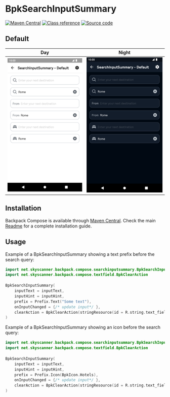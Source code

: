 # BpkSearchInputSummary

[![Maven Central](https://img.shields.io/maven-central/v/net.skyscanner.backpack/backpack-compose)](https://search.maven.org/artifact/net.skyscanner.backpack/backpack-compose)
[![Class reference](https://img.shields.io/badge/Class%20reference-Android-blue)](https://backpack.github.io/android/backpack-compose/net.skyscanner.backpack.compose.searchinputsummary)
[![Source code](https://img.shields.io/badge/Source%20code-GitHub-lightgrey)](https://github.com/Skyscanner/backpack-android/tree/main/backpack-compose/src/main/kotlin/net/skyscanner/backpack/compose/searchinputsummary)

## Default

| Day                                                                                                                                                                                                                                                                 | Night                                                                                                                                                                                                                                                                              |
|---------------------------------------------------------------------------------------------------------------------------------------------------------------------------------------------------------------------------------------------------------------------|------------------------------------------------------------------------------------------------------------------------------------------------------------------------------------------------------------------------------------------------------------------------------------|
| <img src="https://raw.githubusercontent.com/Skyscanner/backpack-android/main/docs/compose/SearchInputSummary/screenshots/default.png" alt="BpkSearchInputSummary component showing states including icon, text prefix with and without text entered" width="375" /> | <img src="https://raw.githubusercontent.com/Skyscanner/backpack-android/main/docs/compose/SearchInputSummary/screenshots/default_dm.png" alt="BpkSearchInputSummary component showing states including icon, text prefix with and without text entered - dark mode" width="375" /> |

## Installation

Backpack Compose is available
through [Maven Central](https://search.maven.org/artifact/net.skyscanner.backpack/backpack-compose). Check the
main [Readme](https://github.com/skyscanner/backpack-android#installation) for a complete installation guide.

## Usage

Example of a BpkSearchInputSummary showing a text prefix before the search query:

```Kotlin
import net.skyscanner.backpack.compose.searchinputsummary.BpkSearchInputSummary
import net.skyscanner.backpack.compose.textfield.BpkClearAction

BpkSearchInputSummary(
    inputText = inputText,
    inputHint = inputHint,
    prefix = Prefix.Text("Some text"),
    onInputChanged = {/* update input*/ },
    clearAction = BpkClearAction(stringResource(id = R.string.text_field_clear_action_description)) {/* clear input*/ },
)
```

Example of a BpkSearchInputSummary showing an icon before the search query:

```Kotlin
import net.skyscanner.backpack.compose.searchinputsummary.BpkSearchInputSummary
import net.skyscanner.backpack.compose.textfield.BpkClearAction

BpkSearchInputSummary(
    inputText = inputText,
    inputHint = inputHint,
    prefix = Prefix.Icon(BpkIcon.Hotels),
    onInputChanged = {/* update input*/ },
    clearAction = BpkClearAction(stringResource(id = R.string.text_field_clear_action_description)) {/* clear input*/ },
)
```

